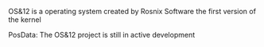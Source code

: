 OS&12
is a operating system created by Rosnix Software
the first version of the kernel

PosData: The OS&12 project is still in active development
